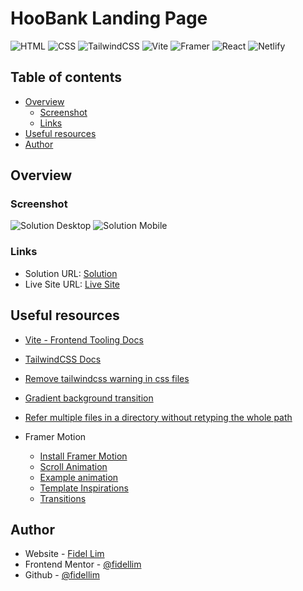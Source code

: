 # HooBank Landing Page

![HTML](https://img.shields.io/badge/-HTML-E34F26?logo=html5&logoColor=white&logoWidth=25)
![CSS](https://img.shields.io/badge/-CSS-1572B6?logo=css3&logoColor=white&logoWidth=25)
![TailwindCSS](https://img.shields.io/badge/-TailwindCSS-06B6D4?logo=tailwindcss&logoColor=white&logoWidth=25)
![Vite](https://img.shields.io/badge/-Vite-646CFF?logo=vite&logoColor=white&logoWidth=25)
![Framer](https://img.shields.io/badge/-Framer-0055FF?logo=framer&logoColor=white&logoWidth=25)
![React](https://img.shields.io/badge/-React-61DAFB?logo=react&logoColor=white&logoWidth=25)
![Netlify](https://img.shields.io/badge/-Netlify-00C7B7?logo=netlify&logoColor=white&logoWidth=25)

## Table of contents

-   [Overview](#overview)
    -   [Screenshot](#screenshot)
    -   [Links](#links)
-   [Useful resources](#useful-resources)
-   [Author](#author)

## Overview

### Screenshot

![Solution Desktop]()
![Solution Mobile]()

### Links

-   Solution URL: [Solution]()
-   Live Site URL: [Live Site]()

## Useful resources

-   [Vite - Frontend Tooling Docs](https://vitejs.dev/)
-   [TailwindCSS Docs](https://tailwindcss.com/)
-   [Remove tailwindcss warning in css files](https://stackoverflow.com/questions/47607602/how-to-add-a-tailwind-css-rule-to-css-checker)
-   [Gradient background transition](https://stackoverflow.com/questions/6542212/use-css3-transitions-with-gradient-backgrounds)
-   [Refer multiple files in a directory without retyping the whole path](https://unix.stackexchange.com/questions/76821/is-there-a-way-to-refer-to-multiple-files-in-a-directory-without-retyping-the-wh)

-   Framer Motion

    -   [Install Framer Motion](https://www.framer.com/docs/introduction/##installation)
    -   [Scroll Animation](https://www.framer.com/docs/scroll-animations/)
    -   [Example animation](https://codesandbox.io/s/framer-motion-transition-prop-j9m7d2?from-embed=&file=/src/App.tsx:235-335)
    -   [Template Inspirations](https://www.framer.com/templates/)
    -   [Transitions](https://www.framer.com/docs/transition/#spring)

## Author

-   Website - [Fidel Lim](https://fidellim-portfolio.netlify.app/)
-   Frontend Mentor - [@fidellim](https://www.frontendmentor.io/profile/fidellim)
-   Github - [@fidellim](https://github.com/fidellim)

